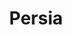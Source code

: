 ---
title: Persia
date: 
draft: false

# descripcion
description : Ovalo con nácar chico

materials: Plata 925

color: Plateado

dimensions: 3cm

code: 01-01-0083

type: "Aros"

categories: []

price: $3.690,00

# Images
# first image will be shown in the product page
images:
  # - image: "images/path_to_image"
  # La ubicacion de las imagenes es imagenes/Aros/Aros.Colgantes/01-01-0083-persia
  - image: "./images/aros/colgantes/01-01-0083-ovalo-con-nacar-chico_a.jpeg"
  - image: "./images/aros/colgantes/01-01-0083-ovalo-con-nacar-chico_b.jpeg"
---